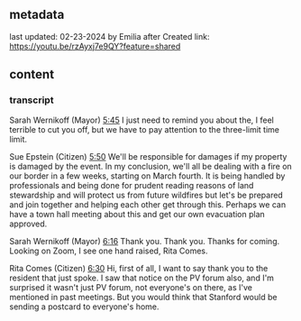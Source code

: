 ## metadata
last updated: 02-23-2024 by Emilia after Created
link: https://youtu.be/rzAyxj7e9QY?feature=shared

## content

### transcript

Sarah Wernikoff (Mayor)  [5:45](https://youtu.be/rzAyxj7e9QY?feature=shared&t=345)
I just need to remind you about the, I feel terrible to cut you off, but we have to pay attention to the three-limit time limit. 

Sue Epstein (Citizen)  [5:50](https://youtu.be/rzAyxj7e9QY?feature=shared&t=350)
We'll be responsible for damages if my property is damaged by the event. In my conclusion, we'll all be dealing with a fire on our border in a few weeks, starting on March fourth. It is being handled by professionals and being done for prudent reading reasons of land stewardship and will protect us from future wildfires but let's be prepared and join together and helping each other get through this. Perhaps we can have a town hall meeting about this and get our own evacuation plan approved.

Sarah Wernikoff (Mayor)  [6:16](https://youtu.be/rzAyxj7e9QY?feature=shared&t=376)
Thank you. Thank you. Thanks for coming. Looking on Zoom, I see one hand raised, Rita Comes.

Rita Comes (Citizen)  [6:30](https://youtu.be/rzAyxj7e9QY?feature=shared&t=390)
Hi, first of all, I want to say thank you to the resident that just spoke. I saw that notice on the PV forum also, and I'm surprised it wasn't just PV forum, not everyone's on there, as I've mentioned in past meetings. But you would think that Stanford would be sending a postcard to everyone's home.
